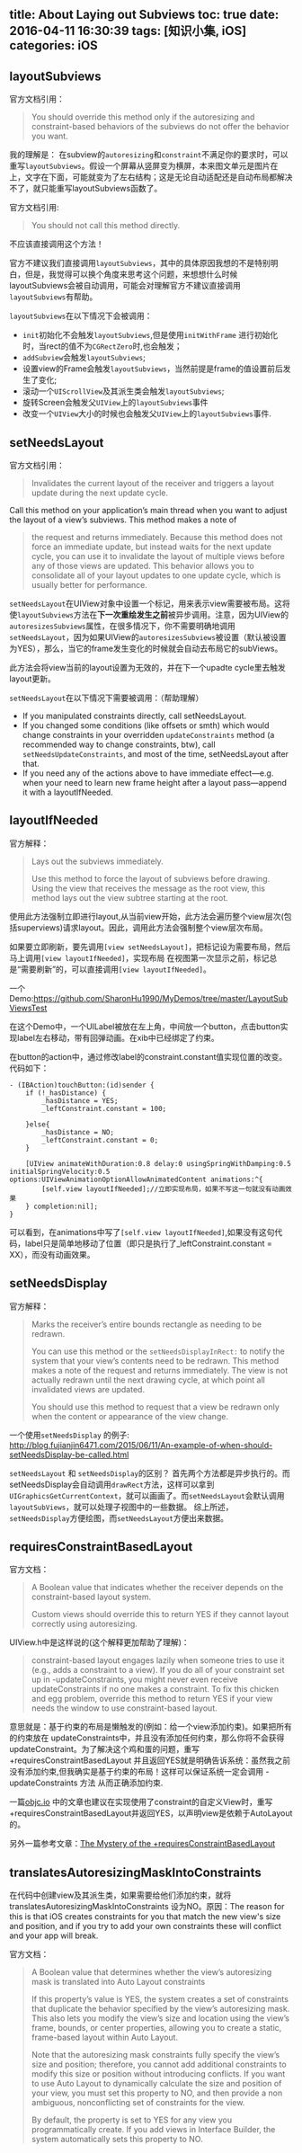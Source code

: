 ﻿title: About Laying out Subviews
toc: true
date: 2016-04-11 16:30:39
tags: [知识小集, iOS]
categories: iOS
---
## layoutSubviews

官方文档引用：

> You should override this method only if the autoresizing and
> constraint-based behaviors of the subviews do not offer the behavior
> you want.

    
我的理解是：
    在subview的`autoresizing`和`constraint`不满足你的要求时，可以重写`layoutSubviews`。假设一个屏幕从竖屏变为横屏，本来图文单元是图片在上，文字在下面，可能就变为了左右结构；这是无论自动适配还是自动布局都解决不了，就只能重写layoutSubviews函数了。

<!-- more -->

官方文档引用:

> You should not call this method directly.

不应该直接调用这个方法！

官方不建议我们直接调用`layoutSubviews`，其中的具体原因我想的不是特别明白，但是，我觉得可以换个角度来思考这个问题，来想想什么时候layoutSubviews会被自动调用，可能会对理解官方不建议直接调用`layoutSubviews`有帮助。

`layoutSubviews`在以下情况下会被调用：
 - `init`初始化不会触发`layoutSubviews`,但是使用`initWithFrame` 进行初始化时，当rect的值不为`CGRectZero`时,也会触发；
 - `addSubview`会触发`layoutSubviews`;
 - 设置view的Frame会触发`layoutSubviews`，当然前提是frame的值设置前后发生了变化;
 - 滚动一个`UIScrollView`及其派生类会触发`layoutSubviews`;
 - 旋转Screen会触发父`UIView`上的`layoutSubviews`事件
 - 改变一个`UIView`大小的时候也会触发父`UIView`上的`layoutSubviews`事件.


## setNeedsLayout

官方文档引用：

> Invalidates the current layout of the receiver and triggers a layout update during the next update cycle.
>     
Call this method on your application’s main thread when you want to adjust the layout of a view’s subviews. This method makes a note of
> the request and returns immediately. Because this method does not
> force an immediate update, but instead waits for the next update
> cycle, you can use it to invalidate the layout of multiple views
> before any of those views are updated. This behavior allows you to
> consolidate all of your layout updates to one update cycle, which is
> usually better for performance.

`setNeedsLayout`在UIView对象中设置一个标记，用来表示view需要被布局。这将使`layoutSubviews`方法在**下一次重绘发生之前**被异步调用。注意，因为UIView的`autoresizesSubviews`属性，在很多情况下，你不需要明确地调用`setNeedsLayout`，因为如果UIView的`autoresizesSubviews`被设置（默认被设置为YES），那么，当它的frame发生变化的时候就会自动去布局它的subViews。

此方法会将view当前的layout设置为无效的，并在下一个upadte cycle里去触发layout更新。

`setNeedsLayout`在以下情况下需要被调用：（帮助理解）

* If you manipulated constraints directly, call setNeedsLayout.
* If you changed some conditions (like offsets or smth) which would change constraints in your overridden `updateConstraints` method (a recommended way to change constraints, btw), call `setNeedsUpdateConstraints`, and most of the time, setNeedsLayout after that.
* If you need any of the actions above to have immediate effect—e.g. when your need to learn new frame height after a layout pass—append it with a layoutIfNeeded.

## layoutIfNeeded

官方解释：

> Lays out the subviews immediately.
> 
> Use this method to force the layout of subviews before drawing. Using
> the view that receives the message as the root view, this method lays
> out the view subtree starting at the root.

使用此方法强制立即进行layout,从当前view开始，此方法会遍历整个view层次(包括superviews)请求layout。因此，调用此方法会强制整个view层次布局。

如果要立即刷新，要先调用`[view setNeedsLayout]`，把标记设为需要布局，然后马上调用`[view layoutIfNeeded]`，实现布局
在视图第一次显示之前，标记总是“需要刷新”的，可以直接调用`[view layoutIfNeeded]`。

一个Demo:https://github.com/SharonHu1990/MyDemos/tree/master/LayoutSubViewsTest

在这个Demo中，一个UILabel被放在左上角，中间放一个button，点击button实现label左右移动，带有回弹动画。在xib中已经绑定了约束。

在button的action中，通过修改label的constraint.constant值实现位置的改变。代码如下：

    - (IBAction)touchButton:(id)sender {
        if (!_hasDistance) {
            _hasDistance = YES;
            _leftConstraint.constant = 100;
            
        }else{
            _hasDistance = NO;
            _leftConstraint.constant = 0;
        }
        
        [UIView animateWithDuration:0.8 delay:0 usingSpringWithDamping:0.5 initialSpringVelocity:0.5 options:UIViewAnimationOptionAllowAnimatedContent animations:^{
            [self.view layoutIfNeeded];//立即实现布局，如果不写这一句就没有动画效果
        } completion:nil];
    }

可以看到，在animations中写了`[self.view layoutIfNeeded]`,如果没有这句代码，label只是简单地移动了位置（即只是执行了_leftConstraint.constant = XX），而没有动画效果。



## setNeedsDisplay

官方解释：

> Marks the receiver’s entire bounds rectangle as needing to be redrawn.
> 
> You can use this method or the `setNeedsDisplayInRect:` to notify the
> system that your view’s contents need to be redrawn. This method makes
> a note of the request and returns immediately. The view is not
> actually redrawn until the next drawing cycle, at which point all
> invalidated views are updated.
> 
> You should use this method to request that a view be redrawn only when
> the content or appearance of the view change.

一个使用`setNeedsDisplay` 的例子:
http://blog.fujianjin6471.com/2015/06/11/An-example-of-when-should-setNeedsDisplay-be-called.html

`setNeedsLayout` 和 `setNeedsDisplay`的区别？
首先两个方法都是异步执行的。而setNeedsDisplay会自动调用`drawRect`方法，这样可以拿到`UIGraphicsGetCurrentContext`，就可以画画了。而`setNeedsLayout`会默认调用`layoutSubViews`，就可以处理子视图中的一些数据。
综上所述，`setNeedsDisplay`方便绘图，而`setNeedsLayout`方便出来数据。

## requiresConstraintBasedLayout

官方文档：

> A Boolean value that indicates whether the receiver depends on the
> constraint-based layout system.
> 
> Custom views should override this to return YES if they cannot layout
> correctly using autoresizing.


UIView.h中是这样说的(这个解释更加帮助了理解)：

> constraint-based layout engages lazily when someone tries to use it
> (e.g., adds a constraint to a view).  If you do all of your constraint
> set up in -updateConstraints, you might never even receive
> updateConstraints if no one makes a constraint.  To fix this chicken
> and egg problem, override this method to return YES if your view needs
> the window to use constraint-based layout.

意思就是：基于约束的布局是懒触发的(例如：给一个view添加约束)。如果把所有的约束放在 updateConstraints中，并且没有添加任何约束，那么你将不会获得updateConstraint。为了解决这个鸡和蛋的问题，重写+requiresConstraintBasedLayout 并且返回YES就是明确告诉系统：虽然我之前没有添加约束,但我确实是基于约束的布局！这样可以保证系统一定会调用 -updateConstraints 方法 从而正确添加约束.

一篇[objc.io][1] 中的文章也建议在实现使用了constraint的自定义View时，重写+requiresConstraintBasedLayout并返回YES，以声明view是依赖于AutoLayout的。

另外一篇参考文章：[The Mystery of the +requiresConstraintBasedLayout][2]


 
## translatesAutoresizingMaskIntoConstraints

在代码中创建view及其派生类，如果需要给他们添加约束，就将translatesAutoresizingMaskIntoConstraints 设为NO。原因：The reason for this is that iOS creates constraints for you that match the new view's size and position, and if you try to add your own constraints these will conflict and your app will break.

官方文档：

> A Boolean value that determines whether the view’s autoresizing mask
> is translated into Auto Layout constraints
> 
> If this property’s value is YES, the system creates a set of
> constraints that duplicate the behavior specified by the view’s
> autoresizing mask. This also lets you modify the view’s size and
> location using the view’s frame, bounds, or center properties,
> allowing you to create a static, frame-based layout within Auto
> Layout.
> 
> 
> Note that the autoresizing mask constraints fully specify the view’s
> size and position; therefore, you cannot add additional constraints to
> modify this size or position without introducing conflicts. If you
> want to use Auto Layout to dynamically calculate the size and position
> of your view, you must set this property to NO, and then provide a non
> ambiguous, nonconflicting set of constraints for the view.
> 
> 
> By default, the property is set to YES for any view you
> programmatically create. If you add views in Interface Builder, the
> system automatically sets this property to NO.


  [1]: https://www.objc.io/issues/3-views/advanced-auto-layout-toolbox/#local_constraints
  [2]: http://www.edwardhuynh.com/blog/2013/11/24/the-mystery-of-the-requiresconstraintbasedlayout/